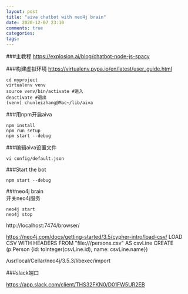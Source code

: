 ```yaml
---
layout: post
title: "aiva chatbot with neo4j brain"
date: 2020-12-07 23:10
comments: true
categories: 
tags: 
---
```

###主教程
https://explosion.ai/blog/chatbot-node-js-spacy

###构建虚拟环境
https://virtualenv.pypa.io/en/latest/user_guide.html

    cd myproject
    virtualenv venv  
    source venv/bin/activate #进入
    deactivate #退出
    (venv) chunleizhang@Mac~/lib/aiva

###用npm开启aiva

    npm install
    npm run setup
    npm start --debug

###编辑aiva设置文件

    vi config/default.json

###Start the bot

    npm start --debug

###neo4j brain  
开关neo4j服务  

    neo4j start
    neo4j stop


http://localhost:7474/browser/

https://neo4j.com/docs/getting-started/3.5/cypher-intro/load-csv/
LOAD CSV WITH HEADERS FROM "file:///persons.csv" AS csvLine
CREATE (p:Person {id: toInteger(csvLine.id), name: csvLine.name})

/usr/local/Cellar/neo4j/3.5.3/libexec/import

###slack端口

https://app.slack.com/client/THS32FKN0/D01FW5UR2EB


